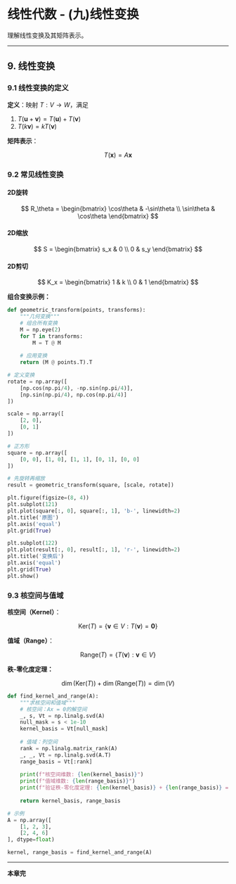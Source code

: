 # 线性代数 - (九)线性变换

理解线性变换及其矩阵表示。

---

## 9. 线性变换

### 9.1 线性变换的定义

**定义**：映射 $T: V \to W$，满足
1. $T(\mathbf{u} + \mathbf{v}) = T(\mathbf{u}) + T(\mathbf{v})$
2. $T(k\mathbf{v}) = kT(\mathbf{v})$

**矩阵表示**：

$$
T(\mathbf{x}) = A\mathbf{x}
$$

### 9.2 常见线性变换

#### 2D旋转

$$
R_\theta = \begin{bmatrix}
\cos\theta & -\sin\theta \\
\sin\theta & \cos\theta
\end{bmatrix}
$$

#### 2D缩放

$$
S = \begin{bmatrix}
s_x & 0 \\
0 & s_y
\end{bmatrix}
$$

#### 2D剪切

$$
K_x = \begin{bmatrix}
1 & k \\
0 & 1
\end{bmatrix}
$$

**组合变换示例：**

```python
def geometric_transform(points, transforms):
    """几何变换"""
    # 组合所有变换
    M = np.eye(2)
    for T in transforms:
        M = T @ M
    
    # 应用变换
    return (M @ points.T).T

# 定义变换
rotate = np.array([
    [np.cos(np.pi/4), -np.sin(np.pi/4)],
    [np.sin(np.pi/4), np.cos(np.pi/4)]
])

scale = np.array([
    [2, 0],
    [0, 1]
])

# 正方形
square = np.array([
    [0, 0], [1, 0], [1, 1], [0, 1], [0, 0]
])

# 先旋转再缩放
result = geometric_transform(square, [scale, rotate])

plt.figure(figsize=(8, 4))
plt.subplot(121)
plt.plot(square[:, 0], square[:, 1], 'b-', linewidth=2)
plt.title('原图')
plt.axis('equal')
plt.grid(True)

plt.subplot(122)
plt.plot(result[:, 0], result[:, 1], 'r-', linewidth=2)
plt.title('变换后')
plt.axis('equal')
plt.grid(True)
plt.show()
```

### 9.3 核空间与值域

**核空间（Kernel）**：

$$
\text{Ker}(T) = \{\mathbf{v} \in V : T(\mathbf{v}) = \mathbf{0}\}
$$

**值域（Range）**：

$$
\text{Range}(T) = \{T(\mathbf{v}) : \mathbf{v} \in V\}
$$

**秩-零化度定理：**

$$
\dim(\text{Ker}(T)) + \dim(\text{Range}(T)) = \dim(V)
$$

```python
def find_kernel_and_range(A):
    """求核空间和值域"""
    # 核空间：Ax = 0的解空间
    _, s, Vt = np.linalg.svd(A)
    null_mask = s < 1e-10
    kernel_basis = Vt[null_mask]
    
    # 值域：列空间
    rank = np.linalg.matrix_rank(A)
    _, _, Vt = np.linalg.svd(A.T)
    range_basis = Vt[:rank]
    
    print(f"核空间维数: {len(kernel_basis)}")
    print(f"值域维数: {len(range_basis)}")
    print(f"验证秩-零化度定理: {len(kernel_basis)} + {len(range_basis)} = {A.shape[1]}")
    
    return kernel_basis, range_basis

# 示例
A = np.array([
    [1, 2, 3],
    [2, 4, 6]
], dtype=float)

kernel, range_basis = find_kernel_and_range(A)
```

---

**本章完**
